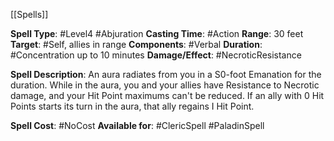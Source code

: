 [[Spells]] 

**Spell Type**: #Level4 #Abjuration 
**Casting Time**: #Action 
**Range**: 30 feet
**Target**: #Self, allies in range
**Components**: #Verbal 
**Duration**: #Concentration up to 10 minutes
**Damage/Effect**: #NecroticResistance

**Spell Description**: 
	An aura radiates from you in a S0-foot Emanation for the duration. While in the aura, you and your allies have Resistance to Necrotic damage, and your Hit Point maximums can't be reduced. If an ally with 0 Hit Points starts its turn in the aura, that ally regains I Hit Point.

**Spell Cost**: #NoCost 
**Available for**: #ClericSpell #PaladinSpell 